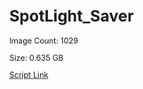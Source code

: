 # SpotLight_Saver

Image Count: 1029

Size: 0.635 GB

[Script Link](https://github.com/liuyal/Archive/blob/master/Python/Utilities/Miscellaneous/spotlight_saver.py)